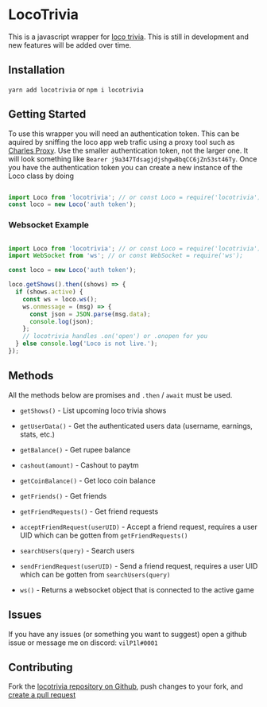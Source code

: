 # LocoTrivia

This is a javascript wrapper for [loco trivia](https://getloconow.com). This is still in development and new features will be added over time.

## Installation

`yarn add locotrivia` or `npm i locotrivia`

## Getting Started

To use this wrapper you will need an authentication token. This can be aquired by sniffing the loco app web trafic using a proxy tool such as [Charles Proxy](https://www.charlesproxy.com/). Use the smaller authentication token, not the larger one. It will look something like `Bearer j9a347Tdsagjdjshgw8bqCC6jZn53st46Ty`. Once you have the authentication token you can create a new instance of the Loco class by doing  

```js

import Loco from 'locotrivia'; // or const Loco = require('locotrivia');
const loco = new Loco('auth token');

```

### Websocket Example

```js

import Loco from 'locotrivia'; // or const Loco = require('locotrivia');
import WebSocket from 'ws'; // or const WebSocket = require('ws');

const loco = new Loco('auth token');

loco.getShows().then((shows) => {
  if (shows.active) {
    const ws = loco.ws();
    ws.onmessage = (msg) => {
      const json = JSON.parse(msg.data);
      console.log(json);
    };
    // locotrivia handles .on('open') or .onopen for you
  } else console.log('Loco is not live.');
});

```

## Methods

All the methods below are promises and `.then` / `await` must be used.

- `getShows()` - List upcoming loco trivia shows

- `getUserData()` - Get the authenticated users data (username, earnings, stats, etc.)

- `getBalance()` - Get rupee balance

- `cashout(amount)` - Cashout to paytm

- `getCoinBalance()` - Get loco coin balance

- `getFriends()` - Get friends

- `getFriendRequests()` - Get friend requests

- `acceptFriendRequest(userUID)` - Accept a friend request, requires a user UID which can be gotten from `getFriendRequests()`

- `searchUsers(query)` - Search users

- `sendFriendRequest(userUID)` - Send a friend request, requires a user UID which can be gotten from `searchUsers(query)`

- `ws()` - Returns a websocket object that is connected to the active game

## Issues

If you have any issues (or something you want to suggest) open a github issue or message me on discord: `vilP1l#0001`

## Contributing

Fork the [locotrivia repository on Github](https://https://github.com/vilP1l/locotrivia), push changes to your fork, and [create a pull request](https://github.com/vilP1l/locotrivia/pull/new/master)